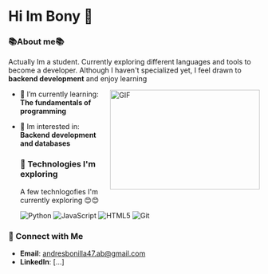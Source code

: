 <h1> Hi Im Bony 👋</h1>


  ### 📚About me📚
 Actually Im a student. Currently exploring different languages and tools to become a developer. Although I haven't specialized yet, I feel drawn to **backend development** and enjoy learning

  <img align = "right" height="200" width="300" alt="GIF" src="https://media.giphy.com/media/SWoSkN6DxTszqIKEqv/giphy.gif">
  
- 🌱 I’m currently learning: **The fundamentals of programming**
- 🧩 Im interested in: **Backend development and databases**



  ### 🔧 Technologies I'm exploring
  A few technlogofies I'm currently exploring 😊😊

  ![Python](https://img.shields.io/badge/-Python-3776AB?style=flat-square&logo=python&logoColor=white)
  ![JavaScript](https://img.shields.io/badge/-JavaScript-F7DF1E?style=flat-square&logo=javascript&logoColor=black)
  ![HTML5](https://img.shields.io/badge/-HTML5-E34F26?style=flat-square&logo=html5&logoColor=white)
  ![Git](https://img.shields.io/badge/-Git-F05032?style=flat-square&logo=git&logoColor=white)


### 💬 Connect with Me

- **Email**: andresbonilla47.ab@gmail.com
- **LinkedIn**: [...]
